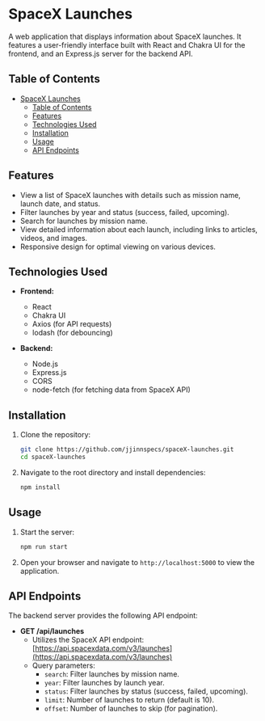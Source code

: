 # SpaceX Launches

A web application that displays information about SpaceX launches. It features a user-friendly interface built with React and Chakra UI for the frontend, and an Express.js server for the backend API.

## Table of Contents

- [SpaceX Launches](#spacex-launches)
  - [Table of Contents](#table-of-contents)
  - [Features](#features)
  - [Technologies Used](#technologies-used)
  - [Installation](#installation)
  - [Usage](#usage)
  - [API Endpoints](#api-endpoints)

## Features

- View a list of SpaceX launches with details such as mission name, launch date, and status.
- Filter launches by year and status (success, failed, upcoming).
- Search for launches by mission name.
- View detailed information about each launch, including links to articles, videos, and images.
- Responsive design for optimal viewing on various devices.

## Technologies Used

- **Frontend:**
  - React
  - Chakra UI
  - Axios (for API requests)
  - lodash (for debouncing)
  
- **Backend:**
  - Node.js
  - Express.js
  - CORS
  - node-fetch (for fetching data from SpaceX API)

## Installation

1. Clone the repository:

   ```bash
   git clone https://github.com/jjinnspecs/spaceX-launches.git
   cd spaceX-launches
   ```

2. Navigate to the root directory and install dependencies:

   ```bash
   npm install
   ```

## Usage

1. Start the server:

   ```bash
   npm run start
   ```

2. Open your browser and navigate to `http://localhost:5000` to view the application.

## API Endpoints

The backend server provides the following API endpoint:

- **GET /api/launches**
  - Utilizes the SpaceX API endpoint: [https://api.spacexdata.com/v3/launches](https://api.spacexdata.com/v3/launches)
  - Query parameters:
    - `search`: Filter launches by mission name.
    - `year`: Filter launches by launch year.
    - `status`: Filter launches by status (success, failed, upcoming).
    - `limit`: Number of launches to return (default is 10).
    - `offset`: Number of launches to skip (for pagination).
